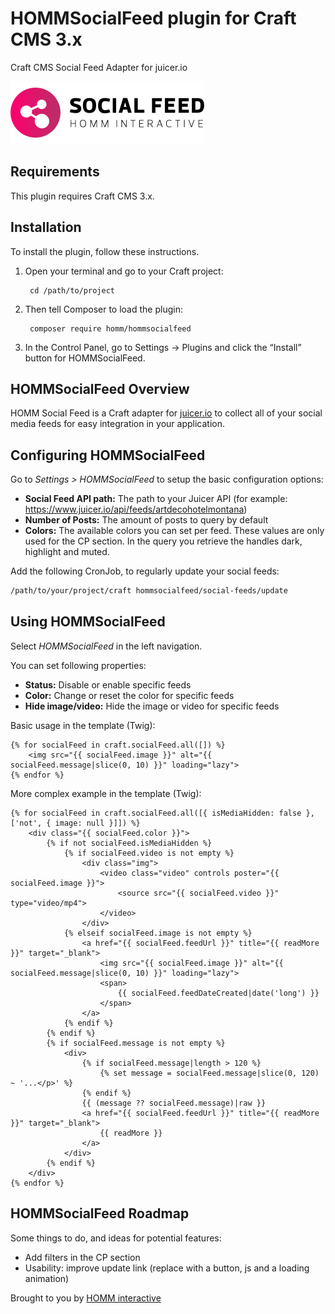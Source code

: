 # HOMMSocialFeed plugin for Craft CMS 3.x

Craft CMS Social Feed Adapter for juicer.io

![Screenshot](resources/img/plugin-logo.svg)

## Requirements

This plugin requires Craft CMS 3.x.

## Installation

To install the plugin, follow these instructions.

1. Open your terminal and go to your Craft project:

        cd /path/to/project

2. Then tell Composer to load the plugin:

        composer require homm/hommsocialfeed

3. In the Control Panel, go to Settings → Plugins and click the “Install” button for HOMMSocialFeed.

## HOMMSocialFeed Overview

HOMM Social Feed is a Craft adapter for [juicer.io](https://www.juicer.io) to collect all of your social media feeds
for easy integration in your application.

## Configuring HOMMSocialFeed

Go to _Settings > HOMMSocialFeed_ to setup the basic configuration options:

- **Social Feed API path:** The path to your Juicer API (for example: https://www.juicer.io/api/feeds/artdecohotelmontana)
- **Number of Posts:** The amount of posts to query by default
- **Colors:** The available colors you can set per feed. These values are only used for the CP section. In the query you
  retrieve the handles dark, highlight and muted.
  
Add the following CronJob, to regularly update your social feeds:
```bash
/path/to/your/project/craft hommsocialfeed/social-feeds/update
```

## Using HOMMSocialFeed

Select _HOMMSocialFeed_ in the left navigation.

You can set following properties:

- **Status:** Disable or enable specific feeds
- **Color:** Change or reset the color for specific feeds
- **Hide image/video:** Hide the image or video for specific feeds

Basic usage in the template (Twig):
``` 
{% for socialFeed in craft.socialFeed.all([]) %}
    <img src="{{ socialFeed.image }}" alt="{{ socialFeed.message|slice(0, 10) }}" loading="lazy">
{% endfor %}
```

More complex example in the template (Twig):
``` 
{% for socialFeed in craft.socialFeed.all([{ isMediaHidden: false }, ['not', { image: null }]]) %}
    <div class="{{ socialFeed.color }}">
        {% if not socialFeed.isMediaHidden %}
            {% if socialFeed.video is not empty %}
                <div class="img">
                    <video class="video" controls poster="{{ socialFeed.image }}">
                        <source src="{{ socialFeed.video }}" type="video/mp4">
                    </video>
                </div>
            {% elseif socialFeed.image is not empty %}
                <a href="{{ socialFeed.feedUrl }}" title="{{ readMore }}" target="_blank">
                    <img src="{{ socialFeed.image }}" alt="{{ socialFeed.message|slice(0, 10) }}" loading="lazy">
                    <span>                             
                        {{ socialFeed.feedDateCreated|date('long') }}
                    </span>
                </a>
            {% endif %}
        {% endif %}
        {% if socialFeed.message is not empty %}
            <div>
                {% if socialFeed.message|length > 120 %}
                    {% set message = socialFeed.message|slice(0, 120) ~ '...</p>' %}
                {% endif %}
                {{ (message ?? socialFeed.message)|raw }}
                <a href="{{ socialFeed.feedUrl }}" title="{{ readMore }}" target="_blank">
                    {{ readMore }}
                </a>
            </div>
        {% endif %}
    </div>
{% endfor %}
```

## HOMMSocialFeed Roadmap

Some things to do, and ideas for potential features:

* Add filters in the CP section
* Usability: improve update link (replace with a button, js and a loading animation) 

Brought to you by [HOMM interactive](https://github.com/HOMMinteractive)
